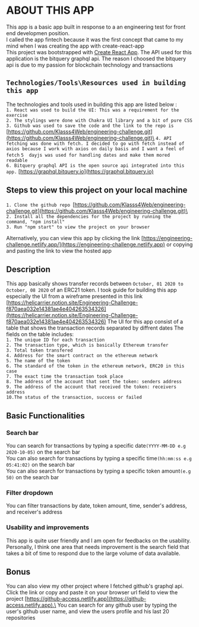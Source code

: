 # ABOUT THIS APP

This app is a basic app built in response to a an engineering test for front end developmen position.\
I called the app fintech because it was the first concept that came to my mind when I was creating the app with create-react-app\
This project was bootstrapped with [Create React App](https://github.com/facebook/create-react-app).
The API used for this application is the bitquery graphql api. The reason I choosed the bitquery api is due to my passion for blockchain technology and transactions

## `Technologies/Tools\Resources used in building this app`
The technologies and tools used in building this app are listed below :\
``1. React was used to build the UI: This was a requirement for the exercise``\
``2. The stylings were done with Chakra UI library and a bit of pure CSS``\
``3. Github was used to save the code and the link to the repo is `` [https://github.com/Klasss4Web/engineering-challenge.git](https://github.com/Klasss4Web/engineering-challenge.git)\
``4. API fetching was done with fetch. I decided to go with fetch instead of axios because I work with axios on daily basis and I want a feel of fetch``
``5  dayjs was used for handling dates and make them mored readable``\
``6. Bitquery graphql API is the open source api integrated into this app.`` [https://graphql.bitquery.io](https://graphql.bitquery.io)


## Steps to view this project on your local machine
``1. Clone the github repo ``[https://github.com/Klasss4Web/engineering-challenge.git](https://github.com/Klasss4Web/engineering-challenge.git)\
``2. Install all the dependencies for the project by running the command, "npm install"``\
``3. Run "npm start" to view the project on your browser``

Alternatively, you can view this app by clicking the link [https://engineering-challenge.netlify.app/](https://engineering-challenge.netlify.app) or copying and pasting the link to view the hosted app


## Description
This app basically shows transfer records between ``October, 01 2020 to October, 08 2020`` of an ERC21 token. 
I took guide for building this app especially the UI from a wireframe presented in this link [https://helicarrier.notion.site/Engineering-Challenge-f870aea032e14381ae4e404263534326](https://helicarrier.notion.site/Engineering-Challenge-f870aea032e14381ae4e404263534326)
The UI for this app consist of a table that shows the transaction records separated by diffrent dates
The fields on the table includes: \
``1. The unique ID for each transaction``\
``2. The transaction type, which is basically Ethereum transfer``\
``3. Total token transfered``\
``4. Address for the smart contract on the ethereum network``\
``5. The name of the token``\
``6. The standard of the token in the ethereum network, ERC20 in this case``\
``7. The exact time the transaction took place``\
``8. The address of the account that sent the token: senders address``\
``9. The address of the account that received the token: receivers address``\
``10.The status of the transaction, success or failed``

## Basic Functionalities
### Search bar
You can search for transactions by typing a specific date```(YYYY-MM-DD e.g 2020-10-05)``` on the search bar\
You can also search for transactions by typing a specific time```(hh:mm:ss e.g 05:41:02)``` on the search bar\
You can also search for transactions by typing a specific token amount```(e.g 50)``` on the search bar 

### Filter dropdown
You can filter transactions by date, token amount, time, sender's address, and receiver's address

### Usability and improvements
This app is quite user friendly and I am open for feedbacks on the usability. Personally, I think one area that needs improvement is the search field that takes a bit of time to respond due to the large volume of data available.



## Bonus
You can also view my other project where I fetched github's graphql api. Click the link or copy and paste it on your browser url field to view the project [https://github-access.netlify.app](https://github-access.netlify.app).\
You can search for any github user by typing the user's github user name, and view the users profile and his last 20 repositories